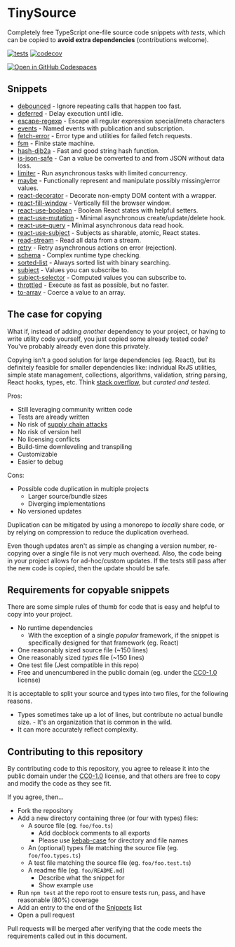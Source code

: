 # TinySource

Completely free TypeScript one-file source code snippets _with tests_, which can be copied to **avoid extra dependencies** (contributions welcome).

[![tests](https://github.com/tinysource/tinysource/actions/workflows/tests.yml/badge.svg)](https://github.com/tinysource/tinysource/actions/workflows/tests.yml)
[![codecov](https://codecov.io/gh/tinysource/tinysource/branch/main/graph/badge.svg?token=E2VYI8XJLB)](https://codecov.io/gh/tinysource/tinysource)

[![Open in GitHub Codespaces](https://github.com/codespaces/badge.svg)](https://github.com/codespaces/new?hide_repo_select=true&ref=main&repo=488355959)

## Snippets

- [debounced](debounced) - Ignore repeating calls that happen too fast.
- [deferred](deferred) - Delay execution until idle.
- [escape-regexp](escape-regexp) - Escape all regular expression special/meta characters
- [events](events) - Named events with publication and subscription.
- [fetch-error](fetch-error) - Error type and utilities for failed fetch requests.
- [fsm](fsm) - Finite state machine.
- [hash-djb2a](hash-djb2a) - Fast and good string hash function.
- [is-json-safe](is-json-safe) - Can a value be converted to and from JSON without data loss.
- [limiter](limiter) - Run asynchronous tasks with limited concurrency.
- [maybe](maybe) - Functionally represent and manipulate possibly missing/error values.
- [react-decorator](react-decorator) - Decorate non-empty DOM content with a wrapper.
- [react-fill-window](react-fill-window) - Vertically fill the browser window.
- [react-use-boolean](react-use-boolean) - Boolean React states with helpful setters.
- [react-use-mutation](react-use-mutation) - Minimal asynchronous create/update/delete hook.
- [react-use-query](react-use-query) - Minimal asynchronous data read hook.
- [react-use-subject](react-use-subject) - Subjects as sharable, atomic, React states.
- [read-stream](read-stream) - Read all data from a stream.
- [retry](retry) - Retry asynchronous actions on error (rejection).
- [schema](schema) - Complex runtime type checking.
- [sorted-list](sorted-list) - Always sorted list with binary searching.
- [subject](subject) - Values you can subscribe to.
- [subject-selector](subject-selector) - Computed values you can subscribe to.
- [throttled](throttled) - Execute as fast as possible, but no faster.
- [to-array](to-array) - Coerce a value to an array.

## The case for copying

What if, instead of adding _another_ dependency to your project, or having to write utility code yourself, you just copied some already tested code? You've probably already even done this privately.

Copying isn't a good solution for large dependencies (eg. React), but its definitely feasible for smaller dependencies like: individual RxJS utilities, simple state management, collections, algorithms, validation, string parsing, React hooks, types, etc. Think [stack overflow](https://stackoverflow.com/), but _curated and tested_.

Pros:

- Still leveraging community written code
- Tests are already written
- No risk of [supply chain attacks](https://blog.sonatype.com/npm-project-used-by-millions-hijacked-in-supply-chain-attack)
- No risk of version hell
- No licensing conflicts
- Build-time downleveling and transpiling
- Customizable
- Easier to debug

Cons:

- Possible code duplication in multiple projects
  - Larger source/bundle sizes
  - Diverging implementations
- No versioned updates

Duplication can be mitigated by using a monorepo to _locally_ share code, or by relying on compression to reduce the duplication overhead.

Even though updates aren't as simple as changing a version number, re-copying over a single file is not very much overhead. Also, the code being in your project allows for ad-hoc/custom updates. If the tests still pass after the new code is copied, then the update should be safe.

## Requirements for copyable snippets

There are some simple rules of thumb for code that is easy and helpful to copy into your project.

- No runtime dependencies
  - With the exception of a single _popular_ framework, if the snippet is specifically designed for that framework (eg. React)
- One reasonably sized source file (~150 lines)
- One reasonably sized _types_ file (~150 lines)
- One test file (Jest compatible in this repo)
- Free and unencumbered in the public domain (eg. under the [CC0-1.0](https://creativecommons.org/publicdomain/zero/1.0/legalcode.txt) license)

It is acceptable to split your source and types into two files, for the following reasons.

- Types sometimes take up a lot of lines, but contribute no actual bundle size. - It's an organization that is common in the wild.
- It can more accurately reflect complexity.

## Contributing to this repository

By contributing code to this repository, you agree to release it into the public domain under the [CC0-1.0](https://creativecommons.org/publicdomain/zero/1.0/legalcode.txt) license, and that others are free to copy and modify the code as they see fit.

If you agree, then...

- Fork the repository
- Add a new directory containing three (or four with types) files:
  - A source file (eg. `foo/foo.ts`)
    - Add docblock comments to all exports
    - Please use [kebab-case](https://en.wiktionary.org/wiki/kebab_case) for directory and file names
  - An (optional) types file matching the source file (eg. `foo/foo.types.ts`)
  - A test file matching the source file (eg. `foo/foo.test.ts`)
  - A readme file (eg. `foo/README.md`)
    - Describe what the snippet for
    - Show example use
- Run `npm test` at the repo root to ensure tests run, pass, and have reasonable (80%) coverage
- Add an entry to the end of the [Snippets](#snippets) list
- Open a pull request

Pull requests will be merged after verifying that the code meets the requirements called out in this document.
